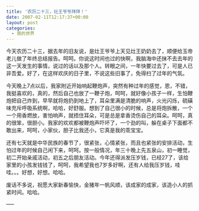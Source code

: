 ```yaml
---
title: '农历二十三，灶王爷爷拜拜！'
date: 2007-02-11T12:17:37+00:00
layout: post
categories:
  - 我的世界
---
```


今天农历二十三，据去年的旧友说，是灶王爷爷上天见灶王奶奶去了，顺便给玉帝老儿做了年终总结报告。呵呵。你说这时间也过的快啊，我脑海中还抹不去去年的这一天发生的事情，说过的话以及那个人。转眼之间，一年快要过去了，可是人已非吾爱。好了，在这样欢庆的日子里，不说这些旧事了，免得扫了过年的气氛。

今天晚上7点以后，我家附近开始响起鞭炮声，突然有种过年的感觉，恩，不错，我挺喜欢的，真的，然后自己也放了一鞭子炮，呵呵，就好像小孩子一样，生怕鞭炮把自己炸到，早早就将炮扔到地上了，耳朵里满是清脆的响声，火光闪烁，硫磺味充斥呼吸系统啊，哈哈，好舒服。想到了自己很小的时候，总是将炮拆散，一个一个用香燃放，害怕响声，就捂住耳朵，可是总是拿香烫伤自己的耳朵。呵呵，真的很笨，很胆小。我家的欢欢都被鞭炮声吓坏了，一个劲的叫，躲在桌子下面都不敢出来，呵呵，小家伙，胆子比我还小，它真是我的乖宝宝。
<!--more-->
还有七天就是中华民族的春节了，很紧张，心情紧张，而且也紧张的安排活动，生怕过年的时候自己闲下来，呵呵。按一般情况，年三十晚上先五泉山，初一睡觉，初二开始亲戚活动，初五之后朋友活动。今年还得派发压岁钱，已经27了，该给家里的小孩发钱钱了，呵呵，我希望我也7岁多好啊，还有人给我压岁钱，哇哇。。。好想，好想。哈哈。

废话不多说，祝愿大家新春愉快，金猪年一帆风顺，该成家的成家，该造小人的抓紧时间。哈哈。

—–